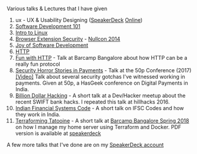 Various talks & Lectures that I have given

1. ux - UX & Usability Designing ([SpeakerDeck](https://speakerdeck.com/u/captn3m0/p/ux-and-usability-designing) [Online](https://captnemo.in/talks/ux/ "Made via Reveal.js"))
2. [Software Development 101](https://speakerdeck.com/u/captn3m0/p/software-development-101 "Internal talk at SDSLabs")
3. [Intro to Linux](https://speakerdeck.com/captn3m0/linux-user-group-intro-meet-august-2013 "A very basic intro to linux")
4. [Browser Extension Security](https://speakerdeck.com/captn3m0/browser-extension-security) - [Nullcon 2014](https://github.com/captn3m0/nullcon2014 "Source code and more details")
3. [Joy of Software Development](https://captnemo.in/talks/josd/ "Open lecture about getting started with Software Development")
4. [HTTP](https://speakerdeck.com/captn3m0/http-an-insight-into-the-worlds-most-used-protocol "Internal talk at SDSLabs")
5. [Fun with HTTP](http://slides.com/captn3m0/fun-with-http) - Talk at Barcamp Bangalore about how HTTP can be a really fun protocol
6. [Security Horror Stories in Payments](https://speakerdeck.com/captn3m0/security-horror-stories-in-payments) - Talk at the 50p Conference (2017) [[Video]](https://www.youtube.com/watch?v=_M-cftlhYKI) Talk about several security gotchas I've witnessed working in payments. Given at 50p, a HasGeek conference on Digital Payments in India.
7. [Billion Dollar Hacking](https://speakerdeck.com/captn3m0/billion-dollar-hacking) - A short talk at a Dev/Hacker meetup about the recent SWIFT bank hacks. I repeated this talk at hillhacks 2016.
8. [Indian Financial Systems Code](http://slides.com/captn3m0/indian-financial-systems-code#/) - A short talk on IFSC Codes and how they work in India.
9. [Terraforming Tatooine](https://www.beautiful.ai/-L4w5j_sJ9XkKnzf1OXt/1) - A short talk at [Barcamp Bangalore Spring 2018](https://barcampbangalore.com/bcb/bcb-spring-2018/terraform-docker-nemo) on how I manage my home server using Terraform and Docker. PDF version is available at [speakerdeck](https://speakerdeck.com/captn3m0/terraforming-tatooine)

A few more talks that I've done are on my [SpeakerDeck account](https://speakerdeck.com/captn3m0)